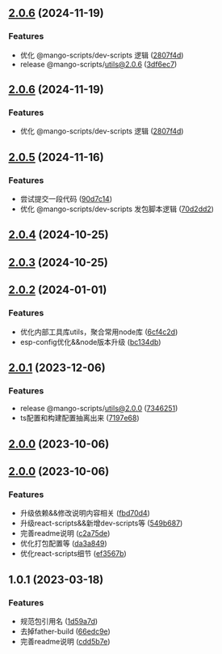 ## [2.0.6](https://github.com/AlbertLin0923/mango-scripts/compare/@mango-scripts/utils@2.0.5...@mango-scripts/utils@2.0.6) (2024-11-19)


### Features

* 优化 @mango-scripts/dev-scripts 逻辑 ([2807f4d](https://github.com/AlbertLin0923/mango-scripts/commit/2807f4d15a3f7638732d5335191433992d281d14))
* release @mango-scripts/utils@2.0.6 ([3df6ec7](https://github.com/AlbertLin0923/mango-scripts/commit/3df6ec75ced57081bfd649b67a9e822200d34eb1))

## [2.0.6](https://github.com/AlbertLin0923/mango-scripts/compare/@mango-scripts/utils@2.0.5...@mango-scripts/utils@2.0.6) (2024-11-19)


### Features

* 优化 @mango-scripts/dev-scripts 逻辑 ([2807f4d](https://github.com/AlbertLin0923/mango-scripts/commit/2807f4d15a3f7638732d5335191433992d281d14))

## [2.0.5](https://github.com/AlbertLin0923/mango-scripts/compare/@mango-scripts/utils@2.0.4...@mango-scripts/utils@2.0.5) (2024-11-16)


### Features

* 尝试提交一段代码 ([90d7c14](https://github.com/AlbertLin0923/mango-scripts/commit/90d7c14d90a69fc8ac46c72bb35b00b576d1bd69))
* 优化 @mango-scripts/dev-scripts 发包脚本逻辑 ([70d2dd2](https://github.com/AlbertLin0923/mango-scripts/commit/70d2dd2a62d0886ac8d5907a4e668a7a0b78c8e3))

## [2.0.4](https://github.com/AlbertLin0923/mango-scripts/compare/@mango-scripts/utils@2.0.3...@mango-scripts/utils@2.0.4) (2024-10-25)

## [2.0.3](https://github.com/AlbertLin0923/mango-scripts/compare/@mango-scripts/utils@2.0.2...@mango-scripts/utils@2.0.3) (2024-10-25)

## [2.0.2](https://github.com/AlbertLin0923/mango-scripts/compare/@mango-scripts/utils@2.0.1...@mango-scripts/utils@2.0.2) (2024-01-01)


### Features

* 优化内部工具库utils，聚合常用node库 ([6cf4c2d](https://github.com/AlbertLin0923/mango-scripts/commit/6cf4c2d4472b4a862f02770c900d3131f7349d7f))
* esp-config优化&&node版本升级 ([bc134db](https://github.com/AlbertLin0923/mango-scripts/commit/bc134db9114d50b9bb0da6659f13409f6a305848))

## [2.0.1](https://github.com/AlbertLin0923/mango-scripts/compare/@mango-scripts/utils@2.0.0...@mango-scripts/utils@2.0.1) (2023-12-06)


### Features

* release @mango-scripts/utils@2.0.0 ([7346251](https://github.com/AlbertLin0923/mango-scripts/commit/73462519d7c03b4aeee1f9ffae900fca24764299))
* ts配置和构建配置抽离出来 ([7197e68](https://github.com/AlbertLin0923/mango-scripts/commit/7197e6827f9673720e790fcdc31955547a50b9d7))

## [2.0.0](https://github.com/AlbertLin0923/mango-scripts/compare/@mango-scripts/utils@2.0.0...@mango-scripts/utils@2.0.0) (2023-10-06)

## [2.0.0](https://github.com/AlbertLin0923/mango-scripts/compare/@mango-scripts/utils@1.0.1...@mango-scripts/utils@2.0.0) (2023-10-06)


### Features

* 升级依赖&&修改说明内容相关 ([fbd70d4](https://github.com/AlbertLin0923/mango-scripts/commit/fbd70d44c00e1670131d83bd4d72e779a9f5a81f))
* 升级react-scripts&&新增dev-scripts等 ([549b687](https://github.com/AlbertLin0923/mango-scripts/commit/549b687cff4c02bc808b4928a382c395c2767e01))
* 完善readme说明 ([c2a75de](https://github.com/AlbertLin0923/mango-scripts/commit/c2a75dec532a8e95024bca4af0f1f844ba6b81f8))
* 优化打包配置等 ([da3a849](https://github.com/AlbertLin0923/mango-scripts/commit/da3a84947ff00d22729e22e6bfe6da8f9a122eb7))
* 优化react-scripts细节 ([ef3567b](https://github.com/AlbertLin0923/mango-scripts/commit/ef3567bfe5385e0d46cfb27be257112ce7a51f11))

## 1.0.1 (2023-03-18)

### Features

* 规范包引用名 ([1d59a7d](https://github.com/AlbertLin0923/mango-scripts/commit/1d59a7dc2155ae4e73238d51c8c9717c2f126cb4))
* 去掉father-build ([66edc9e](https://github.com/AlbertLin0923/mango-scripts/commit/66edc9e2f1680cab023d5d3f4c6ccf9b670f1ad8))
* 完善readme说明 ([cdd5b7e](https://github.com/AlbertLin0923/mango-scripts/commit/cdd5b7ea2fa1adad5b1bd7ae240fa4f0a56835d7))
